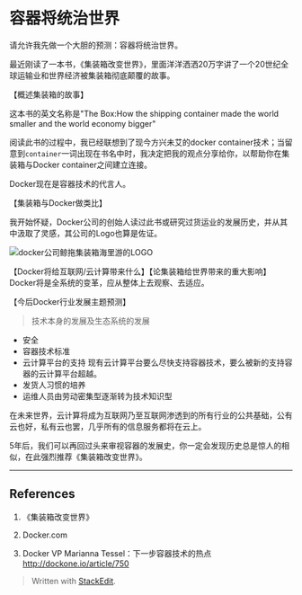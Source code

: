 # 容器将统治世界

请允许我先做一个大胆的预测：容器将统治世界。

最近刚读了一本书，《集装箱改变世界》，里面洋洋洒洒20万字讲了一个20世纪全球运输业和世界经济被集装箱彻底颠覆的故事。

【概述集装箱的故事】

这本书的英文名称是"The Box:How the shipping container made the world smaller and the world economy bigger"

阅读此书的过程中，我已经联想到了现今方兴未艾的docker container技术；当留意到`container`一词出现在书名中时，我决定把我的观点分享给你，以帮助你在集装箱与Docker container之间建立连接。

Docker现在是容器技术的代言人。

【集装箱与Docker做类比】


我开始怀疑，Docker公司的创始人读过此书或研究过货运业的发展历史，并从其中汲取了灵感，其公司的Logo也算是佐证。

![docker公司鲸拖集装箱海里游的LOGO](http://image.com)

【Docker将给互联网/云计算带来什么】【论集装箱给世界带来的重大影响】
Docker将是全系统的变革，应从整体上去观察、去适应。

【今后Docker行业发展主题预测】
> 技术本身的发展及生态系统的发展

*    安全
*	容器技术标准
*	云计算平台的支持
现有云计算平台要么尽快支持容器技术，要么被新的支持容器的云计算平台超越。
*	发货人习惯的培养
*	运维人员由劳动密集型逐渐转为技术知识型

在未来世界，云计算将成为互联网乃至互联网渗透到的所有行业的公共基础，公有云也好，私有云也罢，几乎所有的信息服务都将在云上。

5年后，我们可以再回过头来审视容器的发展史，你一定会发现历史总是惊人的相似，在此强烈推荐《集装箱改变世界》。

----

## References

1.	《集装箱改变世界》

2.	 Docker.com 

3.	 Docker VP Marianna Tessel：下一步容器技术的热点 
http://dockone.io/article/750


> Written with [StackEdit](https://stackedit.io/).